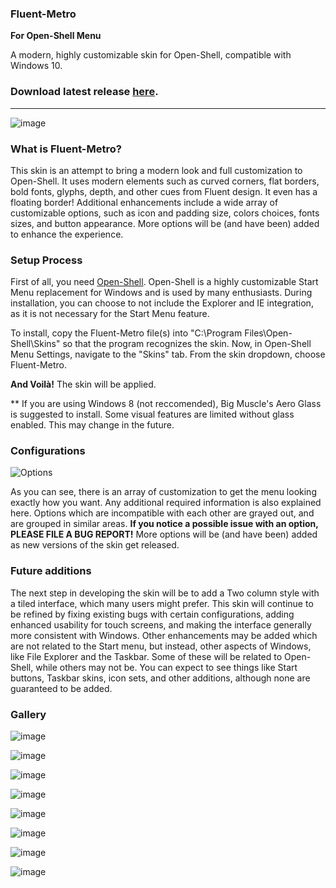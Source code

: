 ### Fluent-Metro 
**For Open-Shell Menu**

A modern, highly customizable skin for Open-Shell, compatible with Windows 10.

### Download latest release [here](https://github.com/bonzibudd/Fluent-Metro/releases).

- - -

![image](https://user-images.githubusercontent.com/61938331/110623529-f745df00-816a-11eb-8c6f-2c26e8b9a7f8.png)

### What is Fluent-Metro?

This skin is an attempt to bring a modern look and full customization to Open-Shell. It uses modern elements such as curved corners, flat borders, bold fonts, glyphs, depth, and other cues from Fluent design. It even has a floating border! Additional enhancements include a wide array of customizable options, such as icon and padding size, colors choices, fonts sizes, and button appearance. More options will be (and have been) added to enhance the experience.

### Setup Process

First of all, you need [Open-Shell](https://github.com/Open-Shell/Open-Shell-Menu/releases). Open-Shell is a highly customizable Start Menu replacement for Windows and is used by many enthusiasts. During installation, you can choose to not include the Explorer and IE integration, as it is not necessary for the Start Menu feature.

To install, copy the Fluent-Metro file(s) into "C:\Program Files\Open-Shell\Skins" so that the program recognizes the skin. Now, in Open-Shell Menu Settings, navigate to the "Skins" tab. From the skin dropdown, choose Fluent-Metro.

**And Voilà!** The skin will be applied.

** If you are using Windows 8 (not reccomended), Big Muscle's Aero Glass is suggested to install. Some visual features are limited without glass enabled. This may change in the future.

### Configurations

![Options](https://user-images.githubusercontent.com/61938331/92263545-cb3f5d80-eeaa-11ea-9514-2b06562f1f4f.png)

As you can see, there is an array of customization to get the menu looking exactly how you want. Any additional required information is also explained here. Options which are incompatible with each other are grayed out, and are grouped in similar areas. **If you notice a possible issue with an option, PLEASE FILE A BUG REPORT!** More options will be (and have been) added as new versions of the skin get released.

### Future additions

The next step in developing the skin will be to add a Two column style with a tiled interface, which many users might prefer. This skin will continue to be refined by fixing existing bugs with certain configurations, adding enhanced usability for touch screens, and making the interface generally more consistent with Windows. Other enhancements may be added which are not related to the Start menu, but instead, other aspects of Windows, like File Explorer and the Taskbar. Some of these will be related to Open-Shell, while others may not be. You can expect to see things like Start buttons, Taskbar skins, icon sets, and other additions, although none are guaranteed to be added.

### Gallery

![image](https://user-images.githubusercontent.com/61938331/97803559-32159480-1c18-11eb-985c-ab79aef3bd45.png)

![image](https://user-images.githubusercontent.com/61938331/97803689-034bee00-1c19-11eb-8e68-a551968f8255.png)

![image](https://user-images.githubusercontent.com/61938331/97803707-18c11800-1c19-11eb-8a0e-c3f1c63eb372.png)

![image](https://user-images.githubusercontent.com/61938331/97803714-224a8000-1c19-11eb-8876-7ac2585276d6.png)

![image](https://user-images.githubusercontent.com/61938331/97803729-37271380-1c19-11eb-9523-7d79a93cdc51.png)

![image](https://user-images.githubusercontent.com/61938331/97803746-51f98800-1c19-11eb-8275-f34f8a4ca77b.png)

![image](https://user-images.githubusercontent.com/61938331/97803800-be748700-1c19-11eb-9ff0-13aec4ca3681.png)

![image](https://user-images.githubusercontent.com/61938331/97803841-e7951780-1c19-11eb-9727-bb0c4ff1180d.png)
